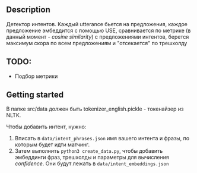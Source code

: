 ## Description

Детектор интентов. Каждый utterance бьется на предложения, каждое предложение
эмбеддится с помощью USE, сравнивается по метрике
(в данный момент - *cosine similarity*) с предложениями интентов,
берется максимум скора по всем предложениям и "отсекается" по трешхолду

## TODO:

- Подбор метрики

## Getting started

В папке src/data должен быть tokenizer_english.pickle - токенайзер из NLTK.

Чтобы добавить интент, нужно:
 1. Вписать в `data/intent_phrases.json` имя вашего интента и фразы, по которым будет идти матчинг.
 2. Затем выполнить `python3 create_data.py`, чтобы добавить эмбеддинги фраз, трешхолды и параметры для вычисления *confidence*. Они будут лежать в `data/intent_embeddings.json`
